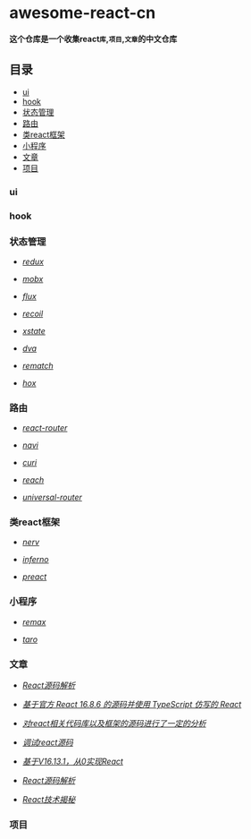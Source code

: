# awesome-react-cn

**这个仓库是一个收集react`库`,`项目`,`文章`的中文仓库**

## 目录
- [ui](#ui)
- [hook](#hook)
- [状态管理](#state) 
- [路由](#router)
- [类react框架](#react-like)
- [小程序](#mp)
- [文章](#article)
- [项目](#project)

### <a id="ui">ui</a>

### <a id="hook">hook</a>

### <a id="state">状态管理</a>
- *[redux](https://github.com/reduxjs/redux)*
- *[mobx](https://github.com/mobxjs/mobx)*

- *[flux](https://github.com/facebook/flux)*
- *[recoil](https://github.com/facebookexperimental/Recoil)*
- *[xstate](https://github.com/davidkpiano/xstate)*
- *[dva](https://github.com/dvajs/dva)*
- *[rematch](https://github.com/rematch/rematch)*

- *[hox](https://github.com/umijs/hox)*
### <a id="router">路由</a>
- *[react-router](https://github.com/ReactTraining/react-router)*

- *[navi](https://github.com/frontarm/navi)*

- *[curi](https://github.com/pshrmn/curi)*

- *[reach](https://github.com/reach/router)*

- *[universal-router](https://github.com/kriasoft/universal-router)*
### <a id="react-like">类react框架</a>
- *[nerv](https://github.com/NervJS/nerv)*

- *[inferno](https://github.com/infernojs/inferno)*

- *[preact](https://github.com/preactjs/preact)*


### <a id="mp">小程序</a>
- *[remax](https://github.com/remaxjs/remax)*

- *[taro](https://github.com/NervJS/taro)*

### <a id="article">文章</a>

- *[React源码解析](https://github.com/AttackXiaoJinJin/reactExplain)*

- *[基于官方 React 16.8.6 的源码并使用 TypeScript 仿写的 React](https://github.com/LuSuguru/fake-react)*

- *[对react相关代码库以及框架的源码进行了一定的分析](https://github.com/BUPTlhuanyu/ReactNote)*

- *[调试react源码](https://github.com/bubucuo/DebugReact)*

- *[基于V16.13.1，从0实现React](https://github.com/BetaSu/react-on-the-way)*

- *[React源码解析](https://github.com/AttackXiaoJinJin/reactExplain)*

- *[React技术揭秘](https://github.com/BetaSu/just-react)*
### <a id="project">项目</a>



